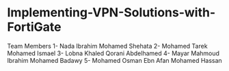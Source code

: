 # Implementing-VPN-Solutions-with-FortiGate

Team Members
1- Nada Ibrahim Mohamed Shehata
2- Mohamed Tarek Mohamed Ismael
3- Lobna Khaled Qorani Abdelhamed
4- Mayar Mahmoud Ibrahim Mohamed Badawy
5- Mohamed Osman Ebn Afan Mohamed Hassan

